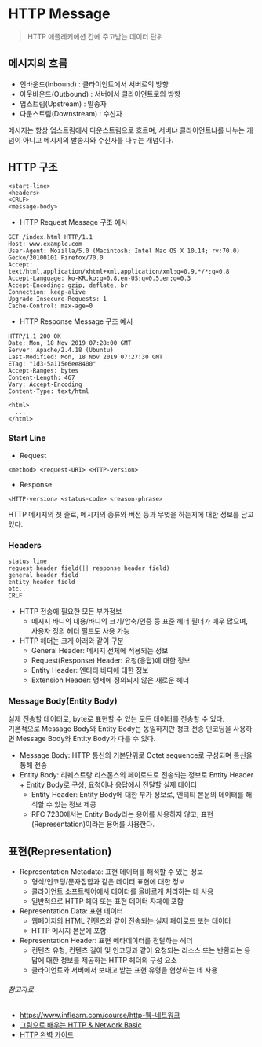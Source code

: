 # HTTP Message

> HTTP 애플레키에션 간에 주고받는 데이터 단위

## 메시지의 흐름

- 인바운드(Inbound) : 클라이언트에서 서버로의 방향
- 아웃바운드(Outbound) : 서버에서 클라이언트로의 방향
- 업스트림(Upstream) : 발송자
- 다운스트림(Downstream) : 수신자

메시지는 항상 업스트림에서 다운스트림으로 흐르며, 서버냐 클라이언트냐를 나누는 개념이 아니고 메시지의 발송자와 수신자를 나누는 개념이다.

## HTTP 구조

```http request
<start-line>
<headers>
<CRLF>
<message-body>
```

- HTTP Request Message 구조 예시

```http request
GET /index.html HTTP/1.1
Host: www.example.com
User-Agent: Mozilla/5.0 (Macintosh; Intel Mac OS X 10.14; rv:70.0) Gecko/20100101 Firefox/70.0
Accept: text/html,application/xhtml+xml,application/xml;q=0.9,*/*;q=0.8
Accept-Language: ko-KR,ko;q=0.8,en-US;q=0.5,en;q=0.3
Accept-Encoding: gzip, deflate, br
Connection: keep-alive
Upgrade-Insecure-Requests: 1
Cache-Control: max-age=0
```

- HTTP Response Message 구조 예시

```http response
HTTP/1.1 200 OK
Date: Mon, 18 Nov 2019 07:28:00 GMT
Server: Apache/2.4.18 (Ubuntu)
Last-Modified: Mon, 18 Nov 2019 07:27:30 GMT
ETag: "1d3-5a115e6ee8400"
Accept-Ranges: bytes
Content-Length: 467
Vary: Accept-Encoding
Content-Type: text/html

<html>
  ...
</html>
```

### Start Line

- Request

```http request
<method> <request-URI> <HTTP-version>
```

- Response

```http request
<HTTP-version> <status-code> <reason-phrase>
```

HTTP 메시지의 첫 줄로, 메시지의 종류와 버전 등과 무엇을 하는지에 대한 정보를 담고 있다.

### Headers

```http request
status line
request header field(|| response header field)
general header field
entity header field
etc..
CRLF
```

- HTTP 전송에 필요한 모든 부가정보
    - 메시지 바디의 내용/바디의 크기/압축/인증 등 표준 헤더 필더가 매우 많으며, 사용자 정의 헤더 필드도 사용 가능
- HTTP 헤더는 크게 아래와 같이 구분
    - General Header: 메시지 전체에 적용되는 정보
    - Request(Response) Header: 요청(응답)에 대한 정보
    - Entity Header: 엔티티 바디에 대한 정보
    - Extension Header: 명세에 정의되지 않은 새로운 헤더

### Message Body(Entity Body)

실제 전송할 데이터로, byte로 표현할 수 있는 모든 데이터를 전송할 수 있다.  
기본적으로 Message Body와 Entity Body는 동일하지만 청크 전송 인코딩을 사용하면 Message Body와 Entity Body가 다를 수 있다.

- Message Body: HTTP 통신의 기본단위로 Octet sequence로 구성되며 통신을 통해 전송
- Entity Body: 리퀘스트랑 리스폰스의 페이로드로 전송되는 정보로 Entity Header + Entity Body로 구성, 요청이나 응답에서 전달할 실제 데이터
    - Entity Header: Entity Body에 대한 부가 정보로, 엔티티 본문의 데이터를 해석할 수 있는 정보 제공
    - RFC 7230에서는 Entity Body라는 용어를 사용하지 않고, 표현(Representation)이라는 용어를 사용한다.

## 표현(Representation)

- Representation Metadata: 표현 데이터를 해석할 수 있는 정보
    - 형식/인코딩/문자집합과 같은 데이터 표현에 대한 정보
    - 클라이언트 소프트웨어에서 데이터를 올바르게 처리하는 데 사용
    - 일반적으로 HTTP 헤더 또는 표현 데이터 자체에 포함
- Representation Data: 표현 데이터
    - 웹페이지의 HTML 컨텐츠와 같이 전송되는 실제 페이로드 또는 데이터
    - HTTP 메시지 본문에 포함
- Representation Header: 표현 메타데이터를 전달하는 헤더
    - 컨텐츠 유형, 컨텐츠 길이 및 인코딩과 같이 요청되는 리소스 또는 반환되는 응답에 대한 정보를 제공하는 HTTP 헤더의 구성 요소
    - 클라이언트와 서버에서 보내고 받는 표현 유형을 협상하는 데 사용

###### 참고자료

- https://www.inflearn.com/course/http-웹-네트워크
- [그림으로 배우는 HTTP & Network Basic](https://www.aladin.co.kr/shop/wproduct.aspx?ItemId=51908132)
- [HTTP 완벽 가이드](https://www.aladin.co.kr/shop/wproduct.aspx?ItemId=294437345)